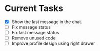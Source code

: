 # Current Tasks

- [x] Show the last message in the chat.
- [ ] Fix message status
- [ ] Fix last message status
- [ ] Remove unused code
- [ ] Improve profile design using right drawer
